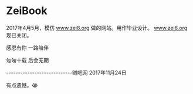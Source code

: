 # ZeiBook

2017年4月5月，模仿 www.zei8.org 做的网站。用作毕业设计。
www.zei8.org 现已关闭。



感恩有你 一路陪伴

匆匆十载 后会无期 

----------------------------贼吧网 2017年11月24日



有点遗憾。😭
